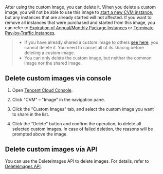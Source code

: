 After using the custom image, you can delete it. When you delete a custom image, you will not be able to use this image to [start a new CVM instance](/doc/product/213/4855), but any instances that are already started will not affected. If you want to remove all instances that were purchased and started from this image, you can refer to [Expiration of Annual/Monthly Package Instances](/doc/product/213/4931) or [Terminate Pay-by-Traffic Instances](/doc/product/213/4930).

> - If you have already shared a custom image to others [see here](/doc/product/213/4944), you cannot delete it. You need to cancel all of its sharing before deleting a custom image.
> - You can only delete the custom image, but neither the common image nor the shared image.

## Delete custom images via console

1) Open [Tencent Cloud Console](https://console.qcloud.com).

2) Click "CVM" – "Image" in the navigation pane.

3) Click the "Custom Images" tab, and select the custom image you want to share in the list.

4) Click the "Delete" button and confirm the operation, to delete all selected custom images. In case of failed deletion, the reasons will be prompted above the image. 

## Delete custom images via API
You can use the DeleteImages API to delete images. For details, refer to [DeleteImages API](https://www.qcloud.com/doc/api/229/1274).